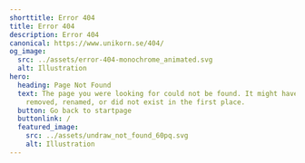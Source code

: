 ```yaml
---
shorttitle: Error 404
title: Error 404
description: Error 404
canonical: https://www.unikorn.se/404/
og_image:
  src: ../assets/error-404-monochrome_animated.svg
  alt: Illustration
hero:
  heading: Page Not Found
  text: The page you were looking for could not be found. It might have been
    removed, renamed, or did not exist in the first place.
  button: Go back to startpage
  buttonlink: /
  featured_image:
    src: ../assets/undraw_not_found_60pq.svg
    alt: Illustration
---
```

